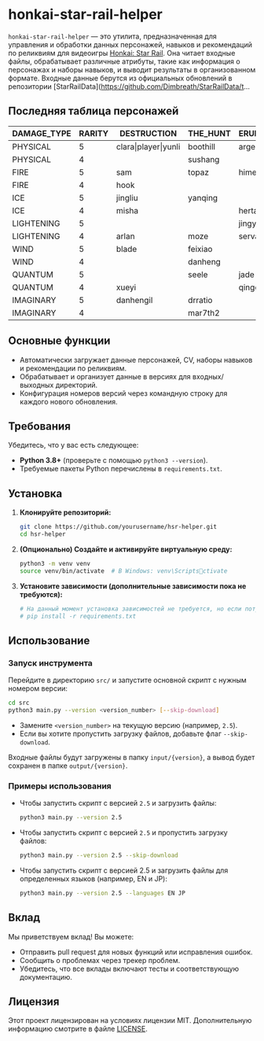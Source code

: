 # honkai-star-rail-helper

`honkai-star-rail-helper` — это утилита, предназначенная для управления и обработки данных персонажей, навыков и рекомендаций по реликвиям для видеоигры [Honkai: Star Rail](https://en.wikipedia.org/wiki/Honkai:_Star_Rail). Она читает входные файлы, обрабатывает различные атрибуты, такие как информация о персонажах и наборы навыков, и выводит результаты в организованном формате. Входные данные берутся из официальных обновлений в репозитории [StarRailData](https://github.com/Dimbreath/StarRailData/t...

## Последняя таблица персонажей
<!-- CHARACTER_TABLE_START -->
| DAMAGE_TYPE | RARITY | DESTRUCTION               | THE_HUNT  | ERUDITION | HARMONY   | NIHILITY                  | PRESERVATION       | ABUNDANCE  |
|-------------|--------|---------------------------|-----------|-----------|-----------|---------------------------|--------------------|------------|
| PHYSICAL    | 5      | clara\|player\|yunli      | boothill  | argenti   | robin     |                           |                    |            |
| PHYSICAL    | 4      |                           | sushang   |           | hanya     | luka                      |                    | natasha    |
| FIRE        | 5      | sam                       | topaz     | himeko    |           | jiaoqiu                   | player2            | lingsha    |
| FIRE        | 4      | hook                      |           |           | asta      | guinaifen                 |                    | gallagher  |
| ICE         | 5      | jingliu                   | yanqing   |           | ruanmei   |                           | gepard             |            |
| ICE         | 4      | misha                     |           | herta     |           | pela                      | mar7th             |            |
| LIGHTENING  | 5      |                           |           | jingyuan  |           | acheron\|kafka            |                    | bailu      |
| LIGHTENING  | 4      | arlan                     | moze      | serval    | tingyun   |                           |                    |            |
| WIND        | 5      | blade                     | feixiao   |           | bronya    | blackswann                |                    | huohuo     |
| WIND        | 4      |                           | danheng   |           |           | sampo                     |                    |            |
| QUANTUM     | 5      |                           | seele     | jade      | sparkle   | silverwolf                | fuxuan             |            |
| QUANTUM     | 4      | xueyi                     |           | qingque   |           |                           |                    | lynx       |
| IMAGINARY   | 5      | danhengil                 | drratio   |           | player3   | welt                      | aventurine         | luocha     |
| IMAGINARY   | 4      |                           | mar7th2   |           | yukong    |                           |                    |            |
<!-- CHARACTER_TABLE_END -->

## Основные функции
- Автоматически загружает данные персонажей, CV, наборы навыков и рекомендации по реликвиям.
- Обрабатывает и организует данные в версиях для входных/выходных директорий.
- Конфигурация номеров версий через командную строку для каждого нового обновления.

## Требования

Убедитесь, что у вас есть следующее:
- **Python 3.8+** (проверьте с помощью `python3 --version`).
- Требуемые пакеты Python перечислены в `requirements.txt`.

## Установка

1. **Клонируйте репозиторий:**
   ```bash
   git clone https://github.com/yourusername/hsr-helper.git
   cd hsr-helper
   ```

2. **(Опционально) Создайте и активируйте виртуальную среду:**
   ```bash
   python3 -m venv venv
   source venv/bin/activate  # В Windows: venv\Scriptsctivate
   ```

3. **Установите зависимости (дополнительные зависимости пока не требуются):**
   ```bash
   # На данный момент установка зависимостей не требуется, но если потребуется в будущем:
   # pip install -r requirements.txt
   ```

## Использование

### Запуск инструмента
   Перейдите в директорию `src/` и запустите основной скрипт с нужным номером версии:
   ```bash
   cd src
   python3 main.py --version <version_number> [--skip-download]
   ```

   - Замените `<version_number>` на текущую версию (например, `2.5`).
   - Если вы хотите пропустить загрузку файлов, добавьте флаг `--skip-download`.

   Входные файлы будут загружены в папку `input/{version}`, а вывод будет сохранен в папке `output/{version}`.

### Примеры использования

- Чтобы запустить скрипт с версией `2.5` и загрузить файлы:
  ```bash
  python3 main.py --version 2.5
  ```

- Чтобы запустить скрипт с версией `2.5` и пропустить загрузку файлов:
  ```bash
  python3 main.py --version 2.5 --skip-download
  ```

- Чтобы запустить скрипт с версией 2.5 и загрузить файлы для определенных языков (например, EN и JP):
  ```bash
  python3 main.py --version 2.5 --languages EN JP
  ```

## Вклад

Мы приветствуем вклад! Вы можете:
- Отправить pull request для новых функций или исправления ошибок.
- Сообщить о проблемах через трекер проблем.
- Убедитесь, что все вклады включают тесты и соответствующую документацию.

## Лицензия

Этот проект лицензирован на условиях лицензии MIT. Дополнительную информацию смотрите в файле [LICENSE](LICENSE).
